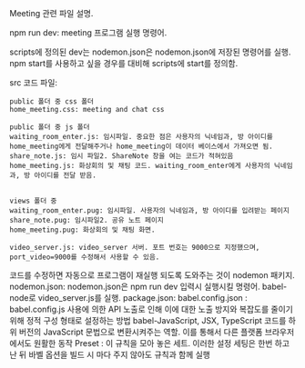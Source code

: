 Meeting 관련 파일 설명. 

npm run dev: meeting 프로그램 실행 명령어.

scripts에 정의된 dev는 nodemon.json은 nodemon.json에 저장된 명령어를 실행. 
npm start를 사용하고 싶을 경우를 대비해  scripts에 start를 정의함.

src 코드 파일: 
  
    public 폴더 중 css 폴더
    home_meeting.css: meeting and chat css
    
    public 폴더 중 js 폴더
    waiting_room_enter.js: 임시파일. 중요한 점은 사용자의 닉네임과, 방 아이디를 home_meeting에게 전달해주거나 home_meeting이 데이터 베이스에서 가져오면 됨.  
    share_note.js: 임시 파일2. ShareNote 창을 여는 코드가 적혀있음
    home_meeting.js: 화상회의 및 채팅 코드. waiting_room_enter에게 사용자의 닉네임과, 방 아이디를 전달 받음.
    
    
    views 폴더 중
    waiting_room_enter.pug: 임시파일. 사용자의 닉네임과, 방 아이디를 입려받는 페이지
    share_note.pug: 임시파일2. 공유 노트 페이지
    home_meeting.pug: 화상회의 및 채팅 화면. 
    
    video_server.js: video_server 서버. 포트 번호는 9000으로 지정했으며, port_video=9000를 수정해서 사용할 수 있음. 


코드를 수정하면 자동으로 프로그램이 재실행 되도록 도와주는 것이 nodemon 패키지. 
 nodemon.json: nodemon.json은 npm run dev 입력시 실행시킬 명령어. babel-node로 video_server.js를 실행. 
 package.json: 
babel.config.json : babel.config.js 사용에 의한 API 노출로 인해 이에 대한 노출 방지와 복잡도를 줄이기 위해 정적 구성 형태로 설정하는 방법
    babel-JavaScript, JSX, TypeScript 코드를 하위 버전의 JavaScript 문법으로 변환시켜주는 역할. 이를 통해서 다른 플랫폼 브라우저에서도 원활한 동작
    Preset : 이 규칙을 모아 놓은 세트. 이러한 설정 세팅은 한번 하고난 뒤 바벨 옵션을 빌드 시 마다 주지 않아도 규칙과 함께 실행 
